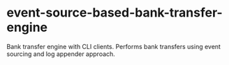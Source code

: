 # event-source-based-bank-transfer-engine
Bank transfer engine with CLI clients. Performs bank transfers using event sourcing and log appender approach.
